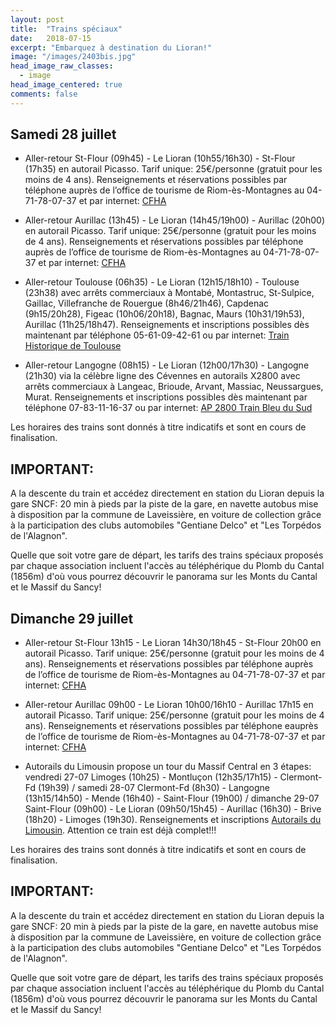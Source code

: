 ```yaml
---
layout: post
title:  "Trains spéciaux"
date:   2018-07-15
excerpt: "Embarquez à destination du Lioran!"
image: "/images/2403bis.jpg"
head_image_raw_classes:
  - image
head_image_centered: true
comments: false
---
```


## Samedi 28 juillet

* Aller-retour St-Flour (09h45) - Le Lioran (10h55/16h30) - St-Flour (17h35) en autorail Picasso. Tarif unique: 25€/personne (gratuit pour les moins de 4 ans). Renseignements et réservations possibles par téléphone auprès de l’office de tourisme de Riom-ès-Montagnes au 04-71-78-07-37 et par internet: [CFHA](http://www.gentiane-express.com/blog/150-ans-ligne-du-lioran)

* Aller-retour Aurillac (13h45) - Le Lioran (14h45/19h00) - Aurillac (20h00) en autorail Picasso. Tarif unique: 25€/personne (gratuit pour les moins de 4 ans). Renseignements et réservations possibles par téléphone auprès de l’office de tourisme de Riom-ès-Montagnes au 04-71-78-07-37 et par internet: [CFHA](http://www.gentiane-express.com/blog/150-ans-ligne-du-lioran)

* Aller-retour Toulouse (06h35) - Le Lioran (12h15/18h10) - Toulouse (23h38) avec arrêts commerciaux à Montabé, Montastruc, St-Sulpice, Gaillac, Villefranche de Rouergue (8h46/21h46), Capdenac (9h15/20h28), Figeac (10h06/20h18), Bagnac, Maurs (10h31/19h53), Aurillac (11h25/18h47). Renseignements et inscriptions possibles dès maintenant par téléphone 05-61-09-42-61 ou par internet: [Train Historique de Toulouse](https://www.trainhistorique-toulouse.com/nos-voyages/le-lioran-en-auvergne/)

* Aller-retour Langogne (08h15) - Le Lioran (12h00/17h30) - Langogne (21h30) via la célèbre ligne des Cévennes en autorails X2800 avec arrêts commerciaux à Langeac, Brioude, Arvant, Massiac, Neussargues, Murat. Renseignements et inscriptions possibles dès maintenant par téléphone 07-83-11-16-37 ou par internet: [AP 2800 Train Bleu du Sud](https://www.helloasso.com/associations/ap2800/evenements/le-lioran-fete-la-montagne)

Les horaires des trains sont donnés à titre indicatifs et sont en cours de finalisation.

## IMPORTANT:
A la descente du train et accédez directement en station du Lioran depuis la gare SNCF: 20 min à pieds par la piste de la gare, en navette autobus mise à disposition par la commune de Laveissière, en voiture de collection grâce à la participation des clubs automobiles "Gentiane Delco" et "Les Torpédos de l'Alagnon".

Quelle que soit votre gare de départ, les tarifs des trains spéciaux proposés par chaque association incluent l'accès au téléphérique du Plomb du Cantal (1856m) d'où vous pourrez découvrir le panorama sur les Monts du Cantal et le Massif du Sancy!

## Dimanche 29 juillet

* Aller-retour St-Flour 13h15 - Le Lioran 14h30/18h45 - St-Flour 20h00 en autorail Picasso. Tarif unique: 25€/personne (gratuit pour les moins de 4 ans). Renseignements et réservations possibles par téléphone auprès de l’office de tourisme de Riom-ès-Montagnes au 04-71-78-07-37 et par internet: [CFHA](http://www.gentiane-express.com/blog/150-ans-ligne-du-lioran)

* Aller-retour Aurillac 09h00 - Le Lioran 10h00/16h10 - Aurillac 17h15 en autorail Picasso. Tarif unique: 25€/personne (gratuit pour les moins de 4 ans). Renseignements et réservations possibles par téléphone eauprès de l’office de tourisme de Riom-ès-Montagnes au 04-71-78-07-37 et par internet: [CFHA](http://www.gentiane-express.com/blog/150-ans-ligne-du-lioran)

* Autorails du Limousin propose un tour du Massif Central en 3 étapes: vendredi 27-07 Limoges (10h25) - Montluçon (12h35/17h15) - Clermont-Fd (19h39) / samedi 28-07 Clermont-Fd (8h30) - Langogne (13h15/14h50) - Mende (16h40) - Saint-Flour (19h00) / dimanche 29-07 Saint-Flour (09h00) - Le Lioran (09h50/15h45) - Aurillac (16h30) - Brive (18h20) - Limoges (19h30). Renseignements et inscriptions [Autorails du Limousin](http://www.autorail-limousin.fr/index.php/tour-massif-central). Attention ce train est déjà complet!!!

Les horaires des trains sont donnés à titre indicatifs et sont en cours de finalisation.

## IMPORTANT:
A la descente du train et accédez directement en station du Lioran depuis la gare SNCF: 20 min à pieds par la piste de la gare, en navette autobus mise à disposition par la commune de Laveissière, en voiture de collection grâce à la participation des clubs automobiles "Gentiane Delco" et "Les Torpédos de l'Alagnon".

Quelle que soit votre gare de départ, les tarifs des trains spéciaux proposés par chaque association incluent l'accès au téléphérique du Plomb du Cantal (1856m) d'où vous pourrez découvrir le panorama sur les Monts du Cantal et le Massif du Sancy!
